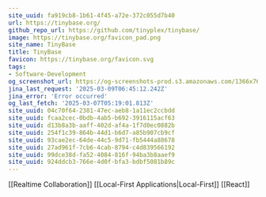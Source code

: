 ```yaml
---
site_uuid: fa919cb8-1b61-4f45-a72e-372c055d7b40
url: https://tinybase.org/
github_repo_url: https://github.com/tinyplex/tinybase/
image: https://tinybase.org/favicon_pad.png
site_name: TinyBase
title: TinyBase
favicon: https://tinybase.org/favicon.svg
tags:
- Software-Development
og_screenshot_url: https://og-screenshots-prod.s3.amazonaws.com/1366x768/80/false/9acff6219921c86ad1e6c3aa03103f7ab99b25bec2d7f0e0b983e3960a7193d2.jpeg
jina_last_request: '2025-03-09T06:45:12.242Z'
jina_error: 'Error occurred'
og_last_fetch: '2025-03-07T05:19:01.813Z'
site_uuid: 04c70f64-2381-47ec-aeb8-1a11ec2ccbdd
site_uuid: fcaa2cec-0bdb-4ab5-b692-3916115acf63
site_uuid: d13b8a3b-aaff-402d-af4a-1f7d0ec0882b
site_uuid: 254f1c39-864b-44d1-b6d7-a85b907cb9cf
site_uuid: 93cae2ec-64de-44c5-9d71-fb5444a88678
site_uuid: 27ad961f-7cb6-4cab-8794-c4d839566192
site_uuid: 99dce38d-fa52-4084-816f-94ba3b8aaef9
site_uuid: 924ddcb3-766e-4d0f-bfa3-bdbf5081b89c
---
```


[[Realtime Collaboration]]
[[Local-First Applications|Local-First]]
[[React]]

